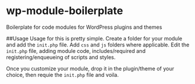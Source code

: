 # wp-module-boilerplate
Boilerplate for code modules for WordPress plugins and themes

##Usage
Usage for this is pretty simple.  Create a folder for your module and add the `init.php` file.  Add `css` and `js` folders where applicable.  Edit the `init.php` file, adding module code, includes/required and registering/enqueueing of scripts and styles.

Once you customize your module, drop it in the plugin/theme of your choice, then requie the `init.php` file and voila.
